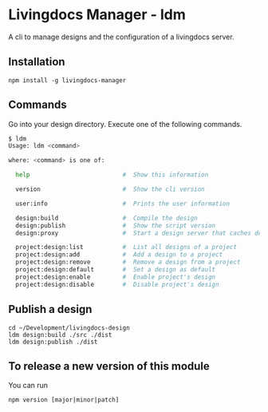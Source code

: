 # Livingdocs Manager - ldm

A cli to manage designs and the configuration of a livingdocs server.

## Installation

```
npm install -g livingdocs-manager
```

## Commands

Go into your design directory. Execute one of the following commands.

```bash
$ ldm
Usage: ldm <command>

where: <command> is one of:

  help                          #  Show this information

  version                       #  Show the cli version

  user:info                     #  Prints the user information

  design:build                  #  Compile the design
  design:publish                #  Show the script version
  design:proxy                  #  Start a design server that caches designs

  project:design:list           #  List all designs of a project
  project:design:add            #  Add a design to a project
  project:design:remove         #  Remove a design from a project
  project:design:default        #  Set a design as default
  project:design:enable         #  Enable project's design
  project:design:disable        #  Disable project's design
```


## Publish a design

```
cd ~/Development/livingdocs-design
ldm design:build ./src ./dist
ldm design:publish ./dist
```


## To release a new version of this module

You can run
```
npm version [major|minor|patch]
```

